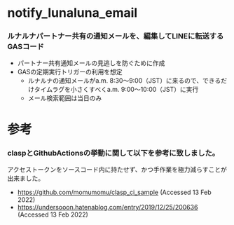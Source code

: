 # notify_lunaluna_email
### ルナルナパートナー共有の通知メールを、編集してLINEに転送するGASコード
* パートナー共有通知メールの見逃しを防ぐために作成
* GASの定期実行トリガーの利用を想定
  * ルナルナの通知メールがa.m. 8:30～9:00（JST）に来るので、できるだけタイムラグを小さくすべくa.m. 9:00～10:00（JST）に実行
  * メール検索範囲は当日のみ

# 参考
### claspとGithubActionsの挙動に関して以下を参考に致しました。
アクセストークンをソースコード内に持たせず、かつ手作業を極力減らすことが出来ました。
* https://github.com/momumomu/clasp_ci_sample (Accessed 13 Feb 2022)
* https://undersooon.hatenablog.com/entry/2019/12/25/200636 (Accessed 13 Feb 2022)
